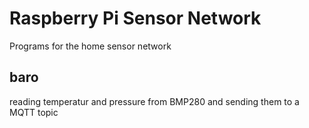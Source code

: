 # Raspberry Pi Sensor Network

Programs for the home sensor network

## baro

reading temperatur and pressure from BMP280 and sending them to a MQTT topic

